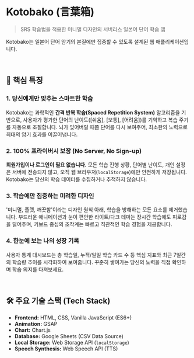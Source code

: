 # Kotobako (言葉箱)

> SRS 학습법을 적용한 미니멀 디자인의 서버리스 일본어 단어 학습 앱

Kotobako는 일본어 단어 암기의 본질에만 집중할 수 있도록 설계된 웹 애플리케이션입니다.

<br>

## 💪 핵심 특징

### 1. 당신에게만 맞추는 스마트한 학습
Kotobako는 과학적인 **간격 반복 학습(Spaced Repetition System)** 알고리즘을 기반으로, 사용자가 평가한 단어의 난이도([쉬움], [보통], [어려움])를 기억하고 복습 주기를 자동으로 조절합니다. 뇌가 잊어버릴 때쯤 단어를 다시 보여주어, 최소한의 노력으로 최대의 암기 효과를 이끌어냅니다.

### 2. 100% 프라이버시 보장 (No Server, No Sign-up)
**회원가입이나 로그인이 필요 없습니다.** 모든 학습 진행 상황, 단어별 난이도, 개인 설정은 서버에 전송되지 않고, 오직 웹 브라우저(`localStorage`)에만 안전하게 저장됩니다. Kotobako는 당신의 학습 데이터를 수집하거나 추적하지 않습니다.

### 3. 학습에만 집중하는 미려한 디자인
'미니멀, 플랫, 깨끗함'이라는 디자인 원칙 아래, 학습을 방해하는 모든 요소를 제거했습니다. 부드러운 애니메이션과 눈이 편안한 라이트/다크 테마는 장시간 학습에도 피로감을 덜어주며, 키보드 중심의 조작계는 빠르고 직관적인 학습 경험을 제공합니다.

### 4. 한눈에 보는 나의 성장 기록
사용자 통계 대시보드는 총 학습일, 누적/일일 학습 카드 수 등 핵심 지표와 최근 7일간의 학습량 추이를 시각화하여 보여줍니다. 꾸준히 쌓여가는 당신의 노력을 직접 확인하며 학습 의지를 다져보세요.

<br>

## 🛠️ 주요 기술 스택 (Tech Stack)

-   **Frontend:** HTML, CSS, Vanilla JavaScript (ES6+)
-   **Animation:** GSAP
-   **Chart:** Chart.js
-   **Database:** Google Sheets (CSV Data Source)
-   **Local Storage:** Web Storage API (`localStorage`)
-   **Speech Synthesis:** Web Speech API (TTS)
